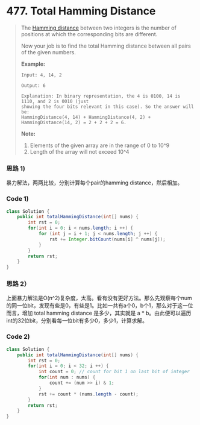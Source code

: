 # 477. Total Hamming Distance

> The [Hamming distance](https://en.wikipedia.org/wiki/Hamming_distance) between two integers is the number of positions at which the corresponding bits are different.
>
> Now your job is to find the total Hamming distance between all pairs of the given numbers.
>
> **Example:**
>
> ```
> Input: 4, 14, 2
>
> Output: 6
>
> Explanation: In binary representation, the 4 is 0100, 14 is 1110, and 2 is 0010 (just
> showing the four bits relevant in this case). So the answer will be:
> HammingDistance(4, 14) + HammingDistance(4, 2) + HammingDistance(14, 2) = 2 + 2 + 2 = 6.
> ```
>
> **Note:**
>
> 1. Elements of the given array are in the range of 0 to 10^9
> 2. Length of the array will not exceed 10^4

### 思路 1\)

暴力解法，两两比较，分别计算每个pair的hamming distance，然后相加。

### Code 1\)

```java
class Solution {
    public int totalHammingDistance(int[] nums) {
        int rst = 0;
        for(int i = 0; i < nums.length; i ++) {
            for (int j = i + 1; j < nums.length; j ++) {
                rst += Integer.bitCount(nums[i] ^ nums[j]);
            }
        }
        return rst;
    }
}
```

### 思路 2）

上面暴力解法是O\(n^2\)复杂度，太高。看有没有更好方法。那么先观察每个num的同一位bit，发现有些是0，有些是1。比如一共有a个0，b个1，那么对于这一位而言，增加 total hamming distance 是多少，其实就是 a \* b。由此便可以遍历int的32位bit，分别看每一位bit有多少0，多少1，计算求解。

### Code 2\)

```java
class Solution {
    public int totalHammingDistance(int[] nums) {
        int rst = 0;
        for(int i = 0; i < 32; i ++) {
            int count = 0; // count for bit 1 on last bit of integer
            for(int num : nums) {
                count += (num >> i) & 1;
            }
            rst += count * (nums.length - count);
        }
        return rst;
    }
}
```



